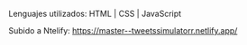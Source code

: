Lenguajes utilizados: HTML | CSS | JavaScript

Subido a Ntelify: https://master--tweetssimulatorr.netlify.app/
